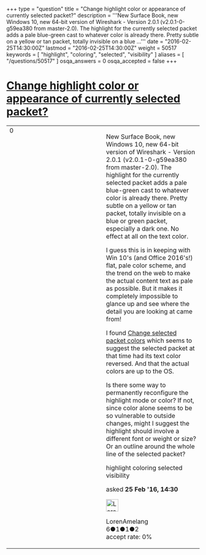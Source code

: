 +++
type = "question"
title = "Change highlight color or appearance of currently selected packet?"
description = '''New Surface Book, new Windows 10, new 64-bit version of Wireshark - Version 2.0.1 (v2.0.1-0-g59ea380 from master-2.0). The highlight for the currently selected packet adds a pale blue-green cast to whatever color is already there. Pretty subtle on a yellow or tan packet, totally invisible on a blue ...'''
date = "2016-02-25T14:30:00Z"
lastmod = "2016-02-25T14:30:00Z"
weight = 50517
keywords = [ "highlight", "coloring", "selected", "visibility" ]
aliases = [ "/questions/50517" ]
osqa_answers = 0
osqa_accepted = false
+++

<div class="headNormal">

# [Change highlight color or appearance of currently selected packet?](/questions/50517/change-highlight-color-or-appearance-of-currently-selected-packet)

</div>

<div id="main-body">

<div id="askform">

<table id="question-table" style="width:100%;"><colgroup><col style="width: 50%" /><col style="width: 50%" /></colgroup><tbody><tr class="odd"><td style="width: 30px; vertical-align: top"><div class="vote-buttons"><span id="post-50517-upvote" class="ajax-command post-vote up" rel="nofollow" title="I like this post (click again to cancel)"> </span><div id="post-50517-score" class="post-score" title="current number of votes">0</div><span id="post-50517-downvote" class="ajax-command post-vote down" rel="nofollow" title="I dont like this post (click again to cancel)"> </span> <span id="favorite-mark" class="ajax-command favorite-mark" rel="nofollow" title="mark/unmark this question as favorite (click again to cancel)"> </span><div id="favorite-count" class="favorite-count"></div></div></td><td><div id="item-right"><div class="question-body"><p>New Surface Book, new Windows 10, new 64-bit version of Wireshark - Version 2.0.1 (v2.0.1-0-g59ea380 from master-2.0). The highlight for the currently selected packet adds a pale blue-green cast to whatever color is already there. Pretty subtle on a yellow or tan packet, totally invisible on a blue or green packet, especially a dark one. No effect at all on the text color.</p><p>I guess this is in keeping with Win 10's (and Office 2016's!) flat, pale color scheme, and the trend on the web to make the actual content text as pale as possible. But it makes it completely impossible to glance up and see where the detail you are looking at came from!</p><p>I found <a href="https://ask.wireshark.org/questions/10134/change-selected-packet-colors">Change selected packet colors</a> which seems to suggest the selected packet at that time had its text color reversed. And that the actual colors are up to the OS.</p><p>Is there some way to permanently reconfigure the highlight mode or color? If not, since color alone seems to be so vulnerable to outside changes, might I suggest the highlight should involve a different font or weight or size? Or an outline around the whole line of the selected packet?</p></div><div id="question-tags" class="tags-container tags"><span class="post-tag tag-link-highlight" rel="tag" title="see questions tagged &#39;highlight&#39;">highlight</span> <span class="post-tag tag-link-coloring" rel="tag" title="see questions tagged &#39;coloring&#39;">coloring</span> <span class="post-tag tag-link-selected" rel="tag" title="see questions tagged &#39;selected&#39;">selected</span> <span class="post-tag tag-link-visibility" rel="tag" title="see questions tagged &#39;visibility&#39;">visibility</span></div><div id="question-controls" class="post-controls"></div><div class="post-update-info-container"><div class="post-update-info post-update-info-user"><p>asked <strong>25 Feb '16, 14:30</strong></p><img src="https://secure.gravatar.com/avatar/8497d1e09444b92e8424122da294aa4b?s=32&amp;d=identicon&amp;r=g" class="gravatar" width="32" height="32" alt="LorenAmelang&#39;s gravatar image" /><p><span>LorenAmelang</span><br />
<span class="score" title="6 reputation points">6</span><span title="1 badges"><span class="badge1">●</span><span class="badgecount">1</span></span><span title="1 badges"><span class="silver">●</span><span class="badgecount">1</span></span><span title="2 badges"><span class="bronze">●</span><span class="badgecount">2</span></span><br />
<span class="accept_rate" title="Rate of the user&#39;s accepted answers">accept rate:</span> <span title="LorenAmelang has no accepted answers">0%</span></p></div></div><div id="comments-container-50517" class="comments-container"></div><div id="comment-tools-50517" class="comment-tools"></div><div class="clear"></div><div id="comment-50517-form-container" class="comment-form-container"></div><div class="clear"></div></div></td></tr></tbody></table>

</div>

</div>


